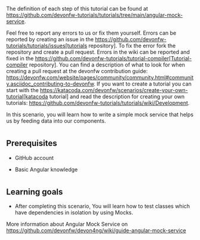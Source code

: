 


The definition of each step of this tutorial can be found at https://github.com/devonfw-tutorials/tutorials/tree/main/angular-mock-service. 

Feel free to report any errors to us or fix them yourself. Errors can be reported by creating an issue in the https://github.com/devonfw-tutorials/tutorials/issues[tutorials repository]. To fix the error fork the repository and create a pull request. Errors in the wiki can be reported and fixed in the https://github.com/devonfw-tutorials/tutorial-compiler[Tutorial-compiler repository].
You can find a description of what to look for when creating a pull request at the devonfw contribution guide: https://devonfw.com/website/pages/community/community.html#community.asciidoc_contributing-to-devonfw. If you want to create a tutorial you can start with the https://katacoda.com/devonfw/scenarios/create-your-own-tutorial[katacoda tutorial] and read the description for creating your own tutorials: https://github.com/devonfw-tutorials/tutorials/wiki/Development.

In this scenario, you will learn how to write a simple mock service that helps us by feeding data into our components. 


#
## Prerequisites

* GitHub account

* Basic Angular knowledge


#
## Learning goals

* After completing this scenario, You will learn how to test classes which have dependencies in isolation by using Mocks.

More information about Angular Mock Service on https://github.com/devonfw/devon4ng/wiki/guide-angular-mock-service
